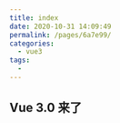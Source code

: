 ```yaml
---
title: index
date: 2020-10-31 14:09:49
permalink: /pages/6a7e99/
categories:
  - vue3
tags:
  - 
---
```

## Vue 3.0 来了